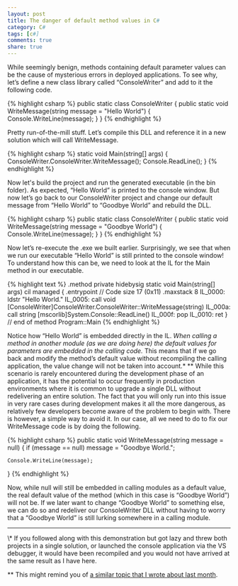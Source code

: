 ```yaml
---
layout: post
title: The danger of default method values in C#
category: C#
tags: [c#]
comments: true
share: true
---
```

While seemingly benign, methods containing default parameter values can be the cause of mysterious errors in deployed applications. To see why, let’s define a new class library called “ConsoleWriter” and add to it the following code.

{% highlight csharp %}
public static class ConsoleWriter
{
    public static void WriteMessage(string message = "Hello World")
    {
        Console.WriteLine(message);
    }
}
{% endhighlight %}

Pretty run-of-the-mill stuff. Let’s compile this DLL and reference it in a new solution which will call WriteMessage.

{% highlight csharp %}
static void Main(string[] args)
{
    ConsoleWriter.ConsoleWriter.WriteMessage();
    Console.ReadLine();
}
{% endhighlight %}

Now let's build the project and run the generated executable (in the bin folder). As expected, “Hello World” is printed to the console window. But now let’s go back to our ConsoleWriter project and change our default message from “Hello World” to “Goodbye World” and rebuild the DLL.
<a id="more"></a><a id="more-1792"></a>

{% highlight csharp %}
public static class ConsoleWriter
{
    public static void WriteMessage(string message = "Goodbye World")
    {
        Console.WriteLine(message);
    }
}
{% endhighlight %}

Now let’s re-execute the .exe we built earlier. Surprisingly, we see that when we run our executable “Hello World” is still printed to the console window!
To understand how this can be, we need to look at the IL for the Main method in our executable.

{% highlight text %}
.method private hidebysig static void  Main(string[] args) cil managed
{
  .entrypoint
  // Code size       17 (0x11)
  .maxstack  8
  IL_0000:  ldstr      "Hello World."
  IL_0005:  call       void [ConsoleWriter]ConsoleWriter.ConsoleWriter::WriteMessage(string)
  IL_000a:  call       string [mscorlib]System.Console::ReadLine()
  IL_000f:  pop
  IL_0010:  ret
} // end of method Program::Main
{% endhighlight %}

Notice how “Hello World” is embedded directly in the IL. *When calling a method in another module (as we are doing here) the default values for parameters are embedded in the calling code.* This means that if we go back and modify the method’s default value without recompiling the calling application, the value change will not be taken into account.\* \*\* While this scenario is rarely encountered during the development phase of an application, it has the potential to occur frequently in production environments where it is common to upgrade a single DLL without redelivering an entire solution. The fact that you will only run into this issue in very rare cases during development makes it all the more dangerous, as relatively few developers become aware of the problem to begin with.
There is however, a simple way to avoid it. In our case, all we need to do to fix our WriteMessage code is by doing the following.

{% highlight csharp %}
public static void WriteMessage(string message = null)
{
    if (message == null)
        message = "Goodbye World.";

    Console.WriteLine(message);
}
{% endhighlight %}

Now, while null will still be embedded in calling modules as a default value, the real default value of the method (which in this case is “Goodbye World”) will not be. If we later want to change “Goodbye World” to something else, we can do so and redeliver our ConsoleWriter DLL without having to worry that a “Goodbye World” is still lurking somewhere in a calling module.

<hr />
\* If you followed along with this demonstration but got lazy and threw both projects in a single solution, or launched the console application via the VS debugger, it would have been recompiled and you would not have arrived at the same result as I have here.

\*\* This might remind you of [a similar topic that I wrote about last month](http://www.levibotelho.com/the-difference-between-const-and-readonly-in-c/).

